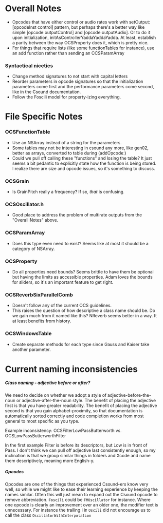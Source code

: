 Overall Notes
=============

* Opcodes that have either control or audio rates work with setOutput:[opcodeInst control] pattern, but perhaps there's a better way like simple [opcode outputControl] and [opcode outputAudio].  Or to do it upon initialization, initAsControllerYaddaYaddaYadda.  At least, establish a parity between the way OCSProperty does it, which is pretty nice.
* For things that require lists (like some functionTables for instance), use an add function rather than sending an OCSParamArray 

### Syntactical niceties
* Change method signatures to not start with capital letters
* Reorder parameters in opcode signatures so that the initialization parameters come first and the performance parameters come second, like in the Csound documentation.
* Follow the Foscili model for property-izing everything. 


File Specific Notes
===================

### OCSFunctionTable
* Use an NSArray instead of a string for the parameters.
* Some tables may not be interesting in csound any more, like gen02, better as arrays, converted to table during (addOpcode:)
* Could we pull off calling these "functions" and losing the table?  It just seems a bit pedantic to explicitly state how the function is being stored.  I realize there are size and opcode issues, so it's something to discuss.

### OCSGrain
* Is GrainPitch really a frequency?  If so, _that_ is confusing.

### OCSOscillator.h
* Good place to address the problem of multirate outputs from the "Overall Notes" above. 

### OCSParamArray
* Does this type even need to exist?  Seems like at most it should be a category of NSArray.

### OCSProperty
* Do all properties need bounds?  Seems brittle to have them be optional but having the limits as accessible properties.  Adam loves the bounds for sliders, so it's an important feature to get right.

### OCSReverbSixParallelComb
* Doesn't follow any of the current OCS guidelines.
* This raises the question of how descriptive a class name should be.  Do we gain much from it named like this? NReverb seems better in a way.  It at least benefits from history.

### OCSWindowsTable
* Create separate methods for each type since Gauss and Kaiser take another parameter.


Current naming inconsistencies
==============================

##### Class naming - adjective before or after?
We need to decide on whether we adopt a style of adjective-before-the-noun or adjective-after-the-noun style.  The benefit of placing the adjective first is that you have greater readability.  The benefit of placing the adjective second is that you gain alphabet-proximity, so that documentation is automatically sorted correctly and code completion works from most general to most specific as you type.  

Example inconsistency:
	OCSFilterLowPassButterworth
vs. 
	OCSLowPassButterworthFilter

In the first example Filter is before its descriptors, but Low is in front of Pass. I don't think we can pull off adjective last consistently enough, so my inclination is that we group similar things in folders and Xcode and name them descriptively, meaning more English-y.  

##### Opcodes
Opcodes are one of the things that experienced Csound-ers know very well, so while we might like to ease their learning experience by keeping the names similar.  Often this will just mean to expand out the Csound opcode to remove abbreviation. `Foscili` could be `FMOscillator` for instance.  Where one opcode is clearly an improvement over an older one, the modifier text is unnecessary.  For instance the trailing i in `Oscili` did not encourage us to call the class `OscillatorWithInterpolation`